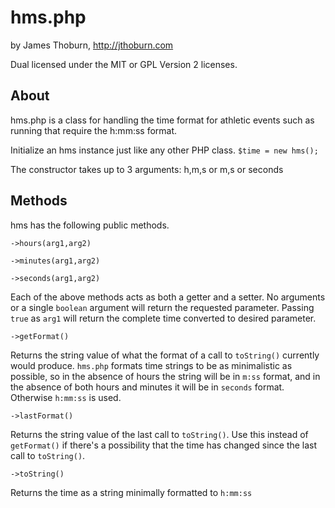 # hms.php

by James Thoburn, http://jthoburn.com

Dual licensed under the MIT or GPL Version 2 licenses.

## About

hms.php is a class for handling the time format for athletic events such as running that require the h:mm:ss format.

Initialize an hms instance just like any other PHP class.  `$time = new hms();`

The constructor takes up to 3 arguments: h,m,s or m,s or seconds

## Methods

hms has the following public methods.

	->hours(arg1,arg2)
	
	->minutes(arg1,arg2)
	
	->seconds(arg1,arg2)
	
Each of the above methods acts as both a getter and a setter.  No arguments or a single `boolean` argument will return the requested parameter.
Passing `true` as `arg1` will return the complete time converted to desired parameter.
	
	->getFormat()

Returns the string value of what the format of a call to `toString()` currently would produce.  `hms.php` formats time strings to be as minimalistic as possible, so in the absence of hours the string will be in `m:ss` format, and in the absence of both hours and minutes it will be in `seconds` format. Otherwise `h:mm:ss` is used.
	
	->lastFormat()
	
Returns the string value of the last call to `toString()`.  Use this instead of `getFormat()` if there's a possibility that the time has changed since the last call to `toString()`.
	
	->toString()
	
Returns the time as a string minimally formatted to `h:mm:ss`